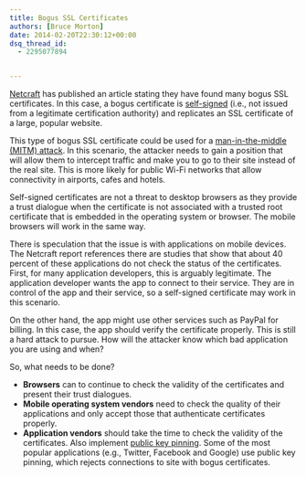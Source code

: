 ```yaml
---
title: Bogus SSL Certificates
authors: [Bruce Morton]
date: 2014-02-20T22:30:12+00:00
dsq_thread_id:
  - 2295077894


---
```

[Netcraft](http://news.netcraft.com/archives/2014/02/12/fake-ssl-certificates-deployed-across-the-internet.html) has published an article stating they have found many bogus SSL certificates. In this case, a bogus certificate is [self-signed](https://casecurity.org/2013/04/02/self-signed-certificates-dont-deliver-trust/) (i.e., not issued from a legitimate certification authority) and replicates an SSL certificate of a large, popular website.

This type of bogus SSL certificate could be used for a [man-in-the-middle (MITM) attack](https://en.wikipedia.org/wiki/Man-in-the-middle_attack). In this scenario, the attacker needs to gain a position that will allow them to intercept traffic and make you to go to their site instead of the real site. This is more likely for public Wi-Fi networks that allow connectivity in airports, cafes and hotels.

Self-signed certificates are not a threat to desktop browsers as they provide a trust dialogue when the certificate is not associated with a trusted root certificate that is embedded in the operating system or browser. The mobile browsers will work in the same way.

There is speculation that the issue is with applications on mobile devices. The Netcraft report references there are studies that show that about 40 percent of these applications do not check the status of the certificates. First, for many application developers, this is arguably legitimate. The application developer wants the app to connect to their service. They are in control of the app and their service, so a self-signed certificate may work in this scenario.

On the other hand, the app might use other services such as PayPal for billing. In this case, the app should verify the certificate properly. This is still a hard attack to pursue. How will the attacker know which bad application you are using and when?

So, what needs to be done?

  * **Browsers** can to continue to check the validity of the certificates and present their trust dialogues.
  * **Mobile operating system vendors** need to check the quality of their applications and only accept those that authenticate certificates properly.
  * **Application vendors** should take the time to check the validity of the certificates. Also implement [public key pinning][1]. Some of the most popular applications (e.g., Twitter, Facebook and Google) use public key pinning, which rejects connections to site with bogus certificates.

 [1]: http://www.entrust.com/public-key-pinning-2/